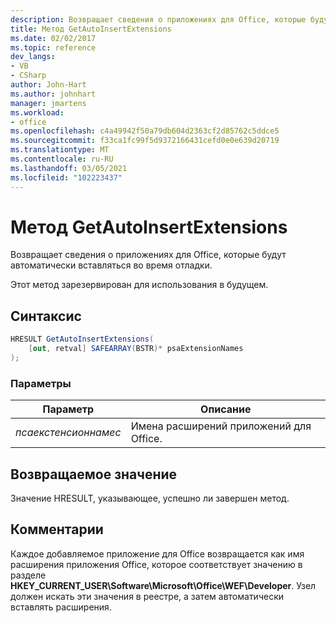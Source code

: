 ```yaml
---
description: Возвращает сведения о приложениях для Office, которые будут автоматически вставляться во время отладки.
title: Метод GetAutoInsertExtensions
ms.date: 02/02/2017
ms.topic: reference
dev_langs:
- VB
- CSharp
author: John-Hart
ms.author: johnhart
manager: jmartens
ms.workload:
- office
ms.openlocfilehash: c4a49942f50a79db604d2363cf2d85762c5ddce5
ms.sourcegitcommit: f33ca1fc99f5d9372166431cefd0e0e639d20719
ms.translationtype: MT
ms.contentlocale: ru-RU
ms.lasthandoff: 03/05/2021
ms.locfileid: "102223437"
---
```

# <a name="getautoinsertextensions-method"></a>Метод GetAutoInsertExtensions
  Возвращает сведения о приложениях для Office, которые будут автоматически вставляться во время отладки.

 Этот метод зарезервирован для использования в будущем.

## <a name="syntax"></a>Синтаксис

```csharp
HRESULT GetAutoInsertExtensions(
    [out, retval] SAFEARRAY(BSTR)* psaExtensionNames
);
```

### <a name="parameters"></a>Параметры

|Параметр|Описание|
|---------------|-----------------|
|*псаекстенсионнамес*|Имена расширений приложений для Office.|

## <a name="return-value"></a>Возвращаемое значение
 Значение HRESULT, указывающее, успешно ли завершен метод.

## <a name="remarks"></a>Комментарии
 Каждое добавляемое приложение для Office возвращается как имя расширения приложения Office, которое соответствует значению в разделе **HKEY_CURRENT_USER\Software\Microsoft\Office\WEF\Developer**. Узел должен искать эти значения в реестре, а затем автоматически вставлять расширения.
